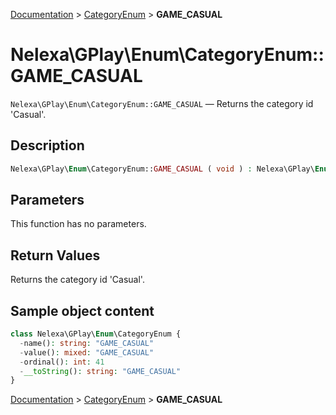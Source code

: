 [Documentation](../../README.md) > [CategoryEnum](README.md) > **GAME_CASUAL**

# Nelexa\GPlay\Enum\CategoryEnum::GAME_CASUAL
`Nelexa\GPlay\Enum\CategoryEnum::GAME_CASUAL` — Returns the category id 'Casual'.

## Description
```php
Nelexa\GPlay\Enum\CategoryEnum::GAME_CASUAL ( void ) : Nelexa\GPlay\Enum\CategoryEnum
```

## Parameters
This function has no parameters.

## Return Values
Returns the category id 'Casual'.

## Sample object content
```php
class Nelexa\GPlay\Enum\CategoryEnum {
  -name(): string: "GAME_CASUAL"
  -value(): mixed: "GAME_CASUAL"
  -ordinal(): int: 41
  -__toString(): string: "GAME_CASUAL"
}
```

[Documentation](../../README.md) > [CategoryEnum](README.md) > **GAME_CASUAL**
